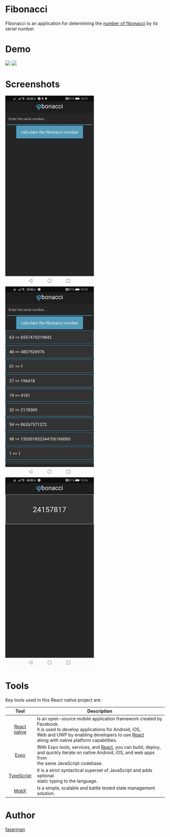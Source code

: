 <h1>Fibonacci</h1>
<p>
  Fibonacci is an application for determining the 
  <a href="https://simple.wikipedia.org/wiki/Fibonacci_number">number of fibonacci</a>
   by its serial number.
</p>
<h1>Demo</h1>
<p>
  <img src="imgs&demo/20200423_182202.gif">
  <img src="imgs&demo/animation1.gif">
</p>
<h1>Screenshots</h1>
<p>
  <img src="imgs&demo/photo_2020-04-23_15-31-45.jpg" width="280" height="600">
  <img src="imgs&demo/photo_2020-04-23_15-32-02.jpg" width="280" height="600">
  <img src="imgs&demo/photo_2020-04-23_15-32-05.jpg" width="280" height="600">
</p>
<h1>Tools</h1>
<p>Key tools used in this React native project are:</p>
<table>
  <thead>
    <tr>
      <th align="center">Tool</th>
      <th>Description</th>
    </tr>
  </thead>
  <tbody>
    <tr>
      <td align="center">
        <a href="https://reactnative.dev/" rel="nofollow">React native</a>
      </td>
      <td>
        Is an open-source mobile application framework created by Facebook.<br>
        It is used to develop applications for Android, iOS,<br>
        Web and UWP by enabling developers to use <a href="https://ru.reactjs.org/" rel="nofollow">React</a> <br>
        along with native platform capabilities.
      </td>
    </tr>
    <tr>
      <td align="center">
        <a href="https://expo.io/" rel="nofollow">Expo</a>
      </td>
      <td>
        With Expo tools, services, and <a href="https://ru.reactjs.org/" rel="nofollow">React</a>, you can build, deploy,<br>
        and quickly iterate on native Android, iOS, and web apps from<br>
        the same JavaScript codebase.
      </td>
    </tr>
    <tr>
      <td align="center">
        <a href="https://www.typescriptlang.org/index.html" rel="nofollow">TypeScript</a>
      </td>
      <td>
        It is a strict syntactical superset of JavaScript and adds optional<br>
        static typing to the language.
      </td>
    </tr>
    <tr>
      <td align="center">
        <a href="https://mobx.js.org/README.html" rel="nofollow">MobX</a>
      </td>
      <td>
        Is a simple, scalable and battle tested state management solution.
      </td>
    </tr>
  </tbody>
</table>
<h1>Author</h1>
<a href="https://github.com/faserman" rel="nofollow">faserman</a>

